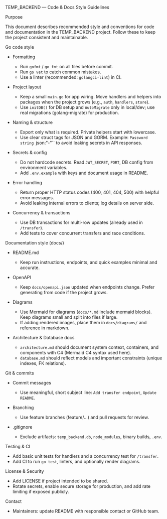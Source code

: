 TEMP_BACKEND — Code & Docs Style Guidelines

Purpose

This document describes recommended style and conventions for code and documentation in the TEMP_BACKEND project. Follow these to keep the project consistent and maintainable.

Go code style

- Formatting
  - Run `gofmt` / `go fmt` on all files before commit.
  - Run `go vet` to catch common mistakes.
  - Use a linter (recommended: `golangci-lint`) in CI.

- Project layout
  - Keep a small `main.go` for app wiring. Move handlers and helpers into packages when the project grows (e.g., `auth`, `handlers`, `store`).
  - Use `initDB()` for DB setup and `AutoMigrate` only in local/dev; use real migrations (golang-migrate) for production.

- Naming & structure
  - Export only what is required. Private helpers start with lowercase.
  - Use clear struct tags for JSON and GORM. Example: `Password string `json:"-"`` to avoid leaking secrets in API responses.

- Secrets & config
  - Do not hardcode secrets. Read `JWT_SECRET`, `PORT`, DB config from environment variables.
  - Add `.env.example` with keys and document usage in README.

- Error handling
  - Return proper HTTP status codes (400, 401, 404, 500) with helpful error messages.
  - Avoid leaking internal errors to clients; log details on server side.

- Concurrency & transactions
  - Use DB transactions for multi-row updates (already used in `/transfer`).
  - Add tests to cover concurrent transfers and race conditions.

Documentation style (docs/)

- README.md
  - Keep run instructions, endpoints, and quick examples minimal and accurate.

- OpenAPI
  - Keep `docs/openapi.json` updated when endpoints change. Prefer generating from code if the project grows.

- Diagrams
  - Use Mermaid for diagrams (`docs/*.md` include mermaid blocks). Keep diagrams small and split into files if large.
  - If adding rendered images, place them in `docs/diagrams/` and reference in markdown.

- Architecture & Database docs
  - `architecture.md` should document system context, containers, and components with C4 (Mermaid C4 syntax used here).
  - `database.md` should reflect models and important constraints (unique indexes, FK relations).

Git & commits

- Commit messages
  - Use meaningful, short subject line: `Add transfer endpoint`, `Update README`.

- Branching
  - Use feature branches (feature/...) and pull requests for review.

- .gitignore
  - Exclude artifacts: `temp_backend.db`, `node_modules`, binary builds, `.env`.

Testing & CI

- Add basic unit tests for handlers and a concurrency test for `/transfer`.
- Add CI to run `go test`, linters, and optionally render diagrams.

License & Security

- Add LICENSE if project intended to be shared.
- Rotate secrets, enable secure storage for production, and add rate limiting if exposed publicly.

Contact

- Maintainers: update README with responsible contact or GitHub team.
